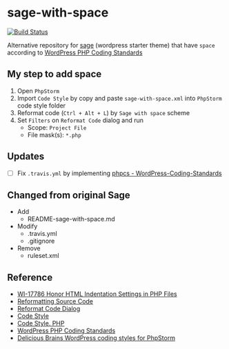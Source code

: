 # sage-with-space
[![Build Status](https://travis-ci.org/jojoee/sage-with-space.svg)](https://travis-ci.org/jojoee/sage-with-space)

Alternative repository for [sage](https://github.com/roots/sage) (wordpress starter theme) that have `space` according to [WordPress PHP Coding Standards](https://make.wordpress.org/core/handbook/best-practices/coding-standards/php/)

## My step to add space
1. Open `PhpStorm`
2. Import `Code Style` by copy and paste `sage-with-space.xml` into `PhpStorm` code style folder
3. Reformat code (`Ctrl + Alt + L`) by `Sage with space` scheme
4. Set `Filters` on `Reformat Code` dialog and run
    - Scope: `Project File`
    - File mask(s): `*.php`

## Updates
- [ ] Fix `.travis.yml` by implementing [phpcs - WordPress-Coding-Standards](https://github.com/WordPress-Coding-Standards/WordPress-Coding-Standards)

## Changed from original Sage
- Add
  - README-sage-with-space.md
- Modify
  - .travis.yml
  - .gitignore
- Remove
  - ruleset.xml

## Reference
- [WI-17786 Honor HTML Indentation Settings in PHP Files](https://youtrack.jetbrains.com/issue/WI-17786)
- [Reformatting Source Code](https://www.jetbrains.com/phpstorm/help/reformatting-source-code.html)
- [Reformat Code Dialog](https://www.jetbrains.com/phpstorm/help/reformat-code-dialog.html)
- [Code Style](https://www.jetbrains.com/phpstorm/help/code-style.html)
- [Code Style. PHP](https://www.jetbrains.com/phpstorm/help/code-style-php.html)
- [WordPress PHP Coding Standards](https://codex.wordpress.org/WordPress_Coding_Standards)
- [Delicious Brains WordPress coding styles for PhpStorm](https://github.com/deliciousbrains/wp-phpstorm-code-styles)
